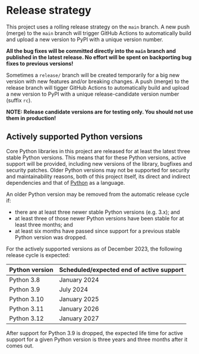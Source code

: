 <!--
SPDX-FileCopyrightText: 2022 Contributors to the Power Grid Model project <dynamic.grid.calculation@alliander.com>

SPDX-License-Identifier: MPL-2.0
-->

# Release strategy

This project uses a rolling release strategy on the `main` branch.
A new push (merge) to the `main` branch will trigger GitHub Actions to automatically 
build and upload a new version to PyPI with a unique version number.

**All the bug fixes will be committed directly into the `main` branch and published in the latest release. 
No effort will be spent on backporting bug fixes to previous versions!**

Sometimes a `release/` branch will be created temporarily for 
a big new version with new features and/or breaking changes.
A push (merge) to the release branch will tigger GitHub Actions to automatically 
build and upload a new version to PyPI with a unique release-candidate version number (suffix `rc`).

**NOTE: Release candidate versions are for testing only. You should not use them in production!**

## Actively supported Python versions

Core Python libraries in this project are released for at least the latest three stable Python versions.
This means that for these Python versions, active support will be provided,
including new versions of the library, bugfixes and security patches.
Older Python versions may not be supported for security and maintainability reasons,
both of this project itself, its direct and indirect dependencies
and that of [Python](https://devguide.python.org/versions/) as a language.

An older Python version may be removed from the automatic release cycle if:

- there are at least three newer stable Python versions (e.g. 3.x); and
- at least three of those newer Python versions have been stable for at least three months; and
- at least six months have passed since support for a previous stable Python version was dropped.

For the actively supported versions as of December 2023, the following release cycle is expected:

| Python version | Scheduled/expected end of active support |
| -------------- | ---------------------------------------- |
| Python 3.8     | January 2024                             |
| Python 3.9     | July 2024                                |
| Python 3.10    | January 2025                             |
| Python 3.11    | January 2026                             |
| Python 3.12    | January 2027                             |

After support for Python 3.9 is dropped, the expected life time for active support for a given
Python version is three years and three months after it comes out.
